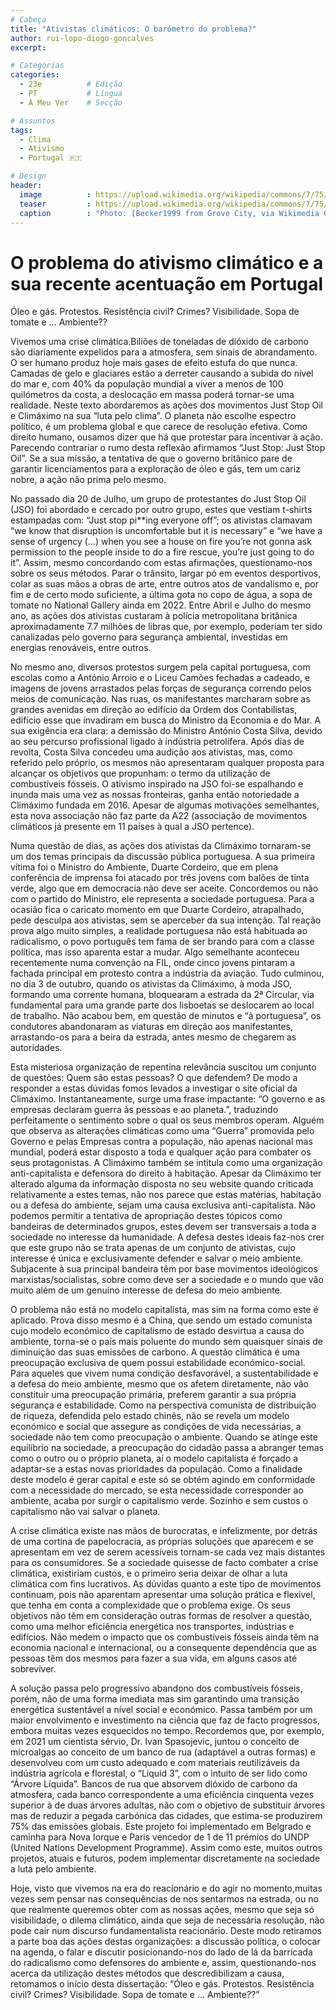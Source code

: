 ```yaml
---
# Cabeça
title: "Ativistas climáticos: O barómetro do problema?"
author: rui-lopo-diogo-goncalves
excerpt:

# Categorias
categories:
  - 23e          # Edição
  - PT           # Língua
  - A Meu Ver    # Secção

# Assuntos
tags:
  - Clima 
  - Ativismo
  - Portugal 🇵🇹

# Design
header:
  image          : https://upload.wikimedia.org/wikipedia/commons/7/75/Global_Climate_Strike_IMG_0241_%2840438403403%29.jpg
  teaser         : https://upload.wikimedia.org/wikipedia/commons/7/75/Global_Climate_Strike_IMG_0241_%2840438403403%29.jpg
  caption        : "Photo: [Becker1999 from Grove City, via Wikimedia Commons](https://commons.wikimedia.org/wiki/File:Global_Climate_Strike_IMG_0241_(40438403403).jpg)"
---
```


# O problema do ativismo climático e a sua recente acentuação em Portugal

Óleo e gás. Protestos. Resistência civil? Crimes? Visibilidade. Sopa de tomate e … Ambiente??

Vivemos uma crise climática.Biliões de toneladas de dióxido de carbono são diariamente expelidos para a atmosfera, sem sinais de abrandamento. O ser humano produz hoje mais gases de efeito estufa do que nunca. Camadas de gelo e glaciares estão a derreter causando a subida do nível do mar e, com 40% da população mundial a viver a menos de 100 quilómetros da costa, a deslocação em massa poderá tornar-se uma realidade.
Neste texto abordaremos as ações dos movimentos Just Stop Oil e Climáximo na sua “luta pelo clima”. O planeta não escolhe espectro político, é um problema global e que carece de resolução efetiva. Como direito humano, ousamos dizer que há que protestar para incentivar à ação. Parecendo contrariar o rumo desta reflexão afirmamos “Just Stop: Just Stop Oil”.
Se a sua missão, a tentativa de que o governo britânico pare de garantir licenciamentos para a exploração de óleo e gás, tem um cariz nobre, a ação não prima pelo mesmo.

No passado dia 20 de Julho, um grupo de protestantes do Just Stop Oil (JSO) foi abordado e cercado por outro grupo, estes que vestiam t-shirts estampadas com: “Just stop pi**ing everyone off”; os ativistas clamavam “we know that disruption is uncomfortable but it is necessary” e “we have a sense of urgency (…) when you see a house on fire you’re not gonna ask permission to the people inside to do a fire rescue, you’re just going to do it”. Assim, mesmo concordando com estas afirmações, questionamo-nos sobre os seus métodos.
Parar o trânsito, largar pó em eventos desportivos, colar as suas mãos a obras de arte, entre outros atos de vandalismo e, por fim e de certo modo suficiente, a última gota no copo de água, a sopa de tomate no National Gallery ainda em 2022. Entre Abril e Julho do mesmo ano, as ações dos ativistas custaram à polícia metropolitana britânica aproximadamente 7.7 milhões de libras que, por exemplo, poderiam ter sido canalizadas pelo governo para segurança ambiental, investidas em energias renováveis, entre outros.

No mesmo ano, diversos protestos surgem pela capital portuguesa, com escolas como a António Arroio e o Liceu Camões fechadas a cadeado, e  imagens de jovens arrastados pelas forças de segurança correndo pelos meios de comunicação. Nas ruas, os manifestantes marcharam sobre as grandes avenidas em direção ao edifício da Ordem dos Contabilistas, edifício esse que invadiram em busca do Ministro da Economia e do Mar. A sua exigência era clara: a demissão do Ministro António Costa Silva, devido ao seu percurso profissional ligado à indústria petrolífera. Após dias de revolta, Costa Silva concedeu uma audição aos ativistas, mas, como referido pelo próprio, os mesmos não apresentaram qualquer proposta para alcançar os objetivos que propunham: o termo da utilização de combustíveis fósseis.
O ativismo inspirado na JSO foi-se espalhando e inunda mais uma vez as nossas fronteiras, ganha então notoriedade a Climáximo fundada em 2016. Apesar de algumas motivações semelhantes, esta nova associação não faz parte da A22 (associação de movimentos climáticos já presente em 11 países à qual a JSO pertence). 

Numa questão de dias, as ações dos ativistas da Climáximo tornaram-se um dos temas principais da discussão pública portuguesa. A sua primeira vítima foi o Ministro do Ambiente, Duarte Cordeiro, que em plena conferência de imprensa foi atacado por três jovens com balões de tinta verde, algo que em democracia não deve ser aceite. Concordemos ou não com o partido do Ministro, ele representa a sociedade portuguesa. Para a ocasião fica o caricato momento em que Duarte Cordeiro, atrapalhado, pede desculpa aos ativistas, sem se aperceber da sua intenção. Tal reação prova algo muito simples, a realidade portuguesa não está habituada ao radicalismo, o povo português tem fama de ser brando para com a classe política, mas isso aparenta estar a mudar. Algo semelhante aconteceu recentemente numa convenção na FIL, onde cinco jovens pintaram a fachada principal em protesto contra a indústria da aviação. Tudo culminou, no dia 3 de outubro, quando os ativistas da Climáximo, à moda JSO, formando uma corrente humana, bloquearam a estrada da 2ª Circular, via fundamental para uma grande parte dos lisboetas se deslocarem ao local de trabalho. Não acabou bem, em questão de minutos e “à portuguesa”, os condutores abandonaram as viaturas em direção aos manifestantes, arrastando-os para a beira da estrada, antes mesmo de chegarem as autoridades.

Esta misteriosa organização de repentina relevância suscitou um conjunto de questões: Quem são estas pessoas? O que defendem? 
De modo a responder a estas dúvidas fomos levados a investigar o site oficial da Climáximo. Instantaneamente, surge uma frase impactante: “O governo e as empresas declaram guerra às pessoas e ao planeta.”, traduzindo perfeitamente o sentimento sobre o qual os seus membros operam. Alguém que observa as alterações climáticas como uma “Guerra” promovida pelo Governo e pelas Empresas contra a população, não apenas nacional mas mundial, poderá estar disposto a toda e qualquer ação para combater os seus protagonistas.
A Climáximo também se intitula como uma organização anti-capitalista e defensora do direito à habitação. Apesar da Climáximo ter alterado alguma da informação disposta no seu website quando criticada relativamente a estes temas, não nos parece que estas matérias, habitação ou a defesa do ambiente, sejam uma causa exclusiva anti-capitalista. Não podemos permitir a tentativa de apropriação destes tópicos como bandeiras de determinados grupos, estes devem ser transversais a toda a sociedade no interesse da humanidade. A defesa destes ideais faz-nos crer que este grupo não se trata apenas de um conjunto de ativistas, cujo interesse é única e exclusivamente defender e salvar o meio ambiente. Subjacente à sua principal bandeira têm por base movimentos ideológicos marxistas/socialistas, sobre como deve ser a sociedade e o mundo que vão muito além de um genuíno interesse de defesa do meio ambiente.

O problema não está no modelo capitalista, mas sim na forma como este é aplicado. Prova disso mesmo é a China, que sendo um estado comunista cujo modelo económico de capitalismo de estado desvirtua a causa do ambiente, torna-se o país mais poluente do mundo sem quaisquer sinais de diminuição das suas emissões de carbono.
A questão climática é uma preocupação exclusiva de quem possui estabilidade económico-social. Para aqueles que vivem numa condição desfavorável, a sustentabilidade e a defesa do meio ambiente, mesmo que os afetem diretamente, não vão constituir uma preocupação primária, preferem garantir a sua própria segurança e estabilidade. Como na perspectiva comunista de distribuição de riqueza, defendida pelo estado chinês, não se revela um modelo económico e social que assegure as condições de vida necessárias, a sociedade não tem como preocupação o ambiente. 
Quando se atinge este equilíbrio na sociedade, a preocupação do cidadão passa a abranger temas como o outro ou o próprio planeta, aí o modelo capitalista é forçado a adaptar-se a estas novas prioridades da população. Como a finalidade deste modelo é gerar capital e este só se obtém agindo em conformidade com a necessidade do mercado, se esta necessidade corresponder ao ambiente, acaba por surgir o capitalismo verde. Sozinho e sem custos o capitalismo não vai salvar o planeta.

A crise climática existe nas mãos de burocratas, e infelizmente, por detrás de uma cortina de papelocracia, as próprias soluções que aparecem e se apresentam em vez de serem acessíveis tornam-se cada vez mais distantes para os consumidores. Se a sociedade quisesse de facto combater a crise climática, existiriam custos, e o primeiro seria deixar de olhar a luta climática com fins lucrativos.
As dúvidas quanto a este tipo de movimentos continuam, pois não aparentam apresentar uma solução prática e flexível, que tenha em conta a complexidade que o problema exige. Os seus objetivos não têm em consideração outras formas de resolver a questão, como uma melhor eficiência energética nos transportes, indústrias e edifícios. Não medem o impacto que os combustíveis fósseis ainda têm na economia nacional e internacional, ou a consequente dependência que as pessoas têm dos mesmos para fazer a sua vida, em alguns casos até sobreviver. 

A solução passa pelo progressivo abandono dos combustíveis fósseis, porém, não de uma forma imediata mas sim garantindo uma transição energética sustentável a nível social e económico. Passa também por um maior envolvimento e investimento na ciência que faz de facto progressos, embora muitas vezes esquecidos no tempo. Recordemos que, por exemplo, em 2021 um cientista sérvio, Dr. Ivan Spasojevic, juntou o conceito de microalgas ao conceito de um banco de rua (adaptável a outras formas) e desenvolveu com um custo adequado e com materiais reutilizáveis da indústria agrícola e florestal, o “Liquid 3”, com o intuito de ser lido como “Árvore Líquida”. Bancos de rua que absorvem dióxido de carbono da atmosfera, cada banco correspondente a uma eficiência cinquenta vezes superior à de duas árvores adultas, não com o objetivo de substituir árvores mas de reduzir a pegada carbónica das cidades, que estima-se produzirem 75% das emissões globais. Este projeto foi implementado em Belgrado e caminha para Nova Iorque e Paris vencedor de 1 de 11 prémios do UNDP (United Nations Development Programme). Assim como este, muitos outros projetos, atuais e futuros, podem implementar discretamente na sociedade a luta pelo ambiente.

Hoje, visto que vivemos na era do reacionário e do agir no momento,muitas vezes sem pensar nas consequências de nos sentarmos na estrada, ou no que realmente queremos obter com as nossas ações, mesmo que seja só visibilidade, o dilema climático, ainda que seja de necessária resolução, não pode cair num discurso fundamentalista reacionário. Deste modo retiramos a parte boa das ações destas organizações: a discussão política, o colocar na agenda, o falar e discutir posicionando-nos do lado de lá da barricada do radicalismo como defensores do ambiente e, assim, questionando-nos acerca da utilização destes métodos que descredibilizam a causa, retomamos o início desta dissertação: “Óleo e gás. Protestos. Resistência civil? Crimes? Visibilidade. Sopa de tomate e … Ambiente??”
